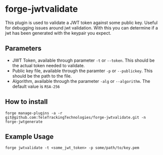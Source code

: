 # forge-jwtvalidate

This plugin is used to validate a JWT token against some public key. Useful for debugging issues around
jwt validation. With this you can determine if a jwt has been generated with the keypair you expect.

## Parameters

* JWT Token, available through parameter `-t` or `--token`. This should be the actual token needed to
validate.
* Public key file, available through the paramter `-p` or `--publickey`. This should be the path to the file.
* Algorithm, available through the parameter `-alg` or `--algorithm`. The default value is `RSA-256`

## How to install

`forge manage-plugins -a -r git@github.com:TeleTrackingTechnologies/forge-jwtvalidate.git -n forge-jwtgenerate`

## Example Usage

`forge jwtvalidate -t <some_jwt_token> -p some/path/to/key.pem`